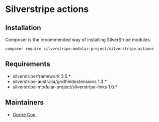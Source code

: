 # Silverstripe actions


## Installation
Composer is the recommended way of installing SilverStripe modules.
```
composer require silverstripe-modular-project/silverstripe-actions
```

## Requirements

- silverstripe/framework 3.5.\*
- silverstripe-australia/gridfieldextensions 1.3.\*
- silverstripe-modular-project/silverstripe-links 1.0.\*

## Maintainers

- [Gorrie Coe](https://github.com/gorriecoe)
